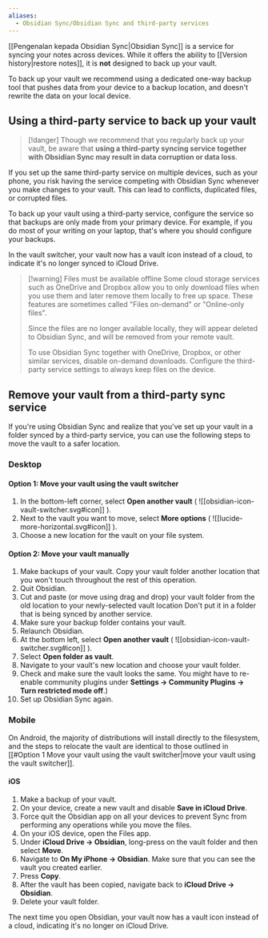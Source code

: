 ```yaml
---
aliases:
  - Obsidian Sync/Obsidian Sync and third-party services
---
```

[[Pengenalan kepada Obsidian Sync|Obsidian Sync]] is a service for syncing your notes across devices. While it offers the ability to [[Version history|restore notes]], it is **not** designed to back up your vault.

To back up your vault we recommend using a dedicated one-way backup tool that pushes data from your device to a backup location, and doesn't rewrite the data on your local device.

## Using a third-party service to back up your vault

> [!danger] Though we recommend that you regularly back up your vault, be aware that **using a third-party syncing service together with Obsidian Sync may result in data corruption or data loss**.

If you set up the same third-party service on multiple devices, such as your phone, you risk having the service competing with Obsidian Sync whenever you make changes to your vault. This can lead to conflicts, duplicated files, or corrupted files.

To back up your vault using a third-party service, configure the service so that backups are only made from your primary device. For example, if you do most of your writing on your laptop, that's where you should configure your backups. 

In the vault switcher, your vault now has a vault icon instead of a cloud, to indicate it's no longer synced to iCloud Drive. 

> [!warning] Files must be available offline
> Some cloud storage services such as OneDrive and Dropbox allow you to only download files when you use them and later remove them locally to free up space. These features are sometimes called "Files on-demand" or "Online-only files".
> 
> Since the files are no longer available locally, they will appear deleted to Obsidian Sync, and will be removed from your remote vault.
>
> To use Obsidian Sync together with OneDrive, Dropbox, or other similar services,  disable on-demand downloads. Configure the third-party service settings to always keep files on the device.

## Remove your vault from a third-party sync service

If you're using Obsidian Sync and realize that you've set up your vault in a folder synced by a third-party service, you can use the following steps to move the vault to a safer location.

### Desktop

#### Option 1: Move your vault using the vault switcher

1. In the bottom-left corner, select **Open another vault** ( ![[obsidian-icon-vault-switcher.svg#icon]] ).
2. Next to the vault you want to move, select **More options** ( ![[lucide-more-horizontal.svg#icon]] ). 
3. Choose a new location for the vault on your file system.

#### Option 2: Move your vault manually
  
1. Make backups of your vault. Copy your vault folder another location that you won't touch throughout the rest of this operation.
2. Quit Obsidian.  
3. Cut and paste (or move using drag and drop) your vault folder from the old location to your newly-selected vault location Don't put it in a folder that is being synced by another service.
4. Make sure your backup folder contains your vault.  
5. Relaunch Obsidian.  
6. At the bottom left, select **Open another vault** ( ![[obsidian-icon-vault-switcher.svg#icon]] ).
7. Select **Open folder as vault**.
8. Navigate to your vault's new location and choose your vault folder.  
9. Check and make sure the vault looks the same. You might have to re-enable community plugins under **Settings → Community Plugins → Turn restricted mode off**.)  
10. Set up Obsidian Sync again.


### Mobile

On Android, the majority of distributions will install directly to the filesystem, and the steps to relocate the vault are identical to those outlined in [[#Option 1 Move your vault using the vault switcher|move your vault using the vault switcher]].

#### iOS

1. Make a backup of your vault.
2. On your device, create a new vault and disable **Save in iCloud Drive**.
3. Force quit the Obsidian app on all your devices to prevent Sync from performing any operations while you move the files.
4. On your iOS device, open the Files app.
5. Under **iCloud Drive → Obsidian**, long-press on the vault folder and then select **Move**.
6. Navigate to **On My iPhone → Obsidian**. Make sure that you can see the vault you created earlier.
7. Press **Copy**.
5. After the vault has been copied, navigate back to **iCloud Drive → Obsidian**. 
6. Delete your vault folder.

The next time you open Obsidian, your vault now has a vault icon instead of a cloud, indicating it's no longer on iCloud Drive.
